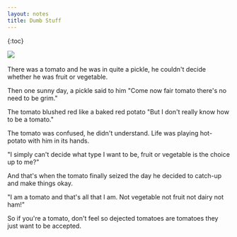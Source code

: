 ```yaml
---
layout: notes
title: Dumb Stuff
---
```


{:toc}

<img class="noninverted" src="../../../assets/img/pizza_bike.gif"/> <img>





There was a tomato
 and he was in quite a pickle,
 he couldn't decide
 whether he was fruit or vegetable.

Then one sunny day,
 a pickle said to him
 "Come now fair tomato there's no need to be grim."

The tomato blushed red like a baked red potato "But I don't really know how to be a tomato."

The tomato was confused, he didn't understand.
 Life was playing hot-potato with him in its hands.

"I simply can't decide what type I want to be, fruit or vegetable
 is the choice up to me?"

And that's when the tomato finally seized the day
 he decided to catch-up
 and make things okay.

"I am a tomato and that's all that I am. Not vegetable not fruit not dairy not ham!"

So if you're a tomato,
 don't feel so dejected tomatoes are tomatoes
 they just want to be accepted.



<br>